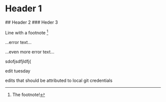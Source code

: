 # Header 1
## Header 2
### Heder 3

Line with a footnote [^1]
[^1]: The footnote!


...error text...

...even more error text...


sdofjsdfjldfj{

edit tuesday


edits that should be attributed to local git credentials
